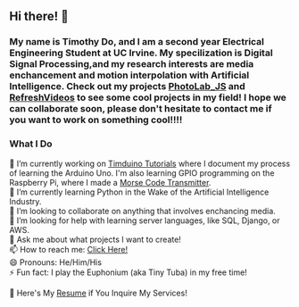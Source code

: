 ## Hi there! 👋

### My name is Timothy Do, and I am a second year Electrical Engineering Student at UC Irvine. My specilization is Digital Signal Processing,and my research interests are media enchancement and motion interpolation with Artificial Intelligence. Check out my projects [PhotoLab_JS](https://dotimothy.github.io/PhotoLab_JS) and [RefreshVideos](https://dotimothy.github.io/RefreshVideos) to see some cool projects in my field! I hope we can collaborate soon, please don't hesitate to contact me if you want to work on something cool!!!!

### What I Do
🔭 I’m currently working on [Timduino Tutorials](https://dotimothy.github.io/TimduinoTutorials) where I document my process of learning the Arduino Uno. I'm also learning GPIO programming on the Raspberry Pi, where I made a [Morse Code Transmitter](https://github.com/dotimothy/PiFmMorse).
<br>
🌱 I’m currently learning Python in the Wake of the Artificial Intelligence Industry.
<br>
👯 I’m looking to collaborate on anything that involves enchancing media.
<br>
🤔 I’m looking for help with learning server languages, like SQL, Django, or AWS.
<br>
💬 Ask me about what projects I want to create!
<br>
📫 How to reach me: <a href="https://dotimothy.github.io/contact" target="_blank">Click Here!</a>
<br>
😄 Pronouns: He/Him/His
<br>
⚡ Fun fact: I play the Euphonium (aka Tiny Tuba) in my free time!

📄 Here's My [Resume](https://dotimothy.github.io/resume.html) if You Inquire My Services!

